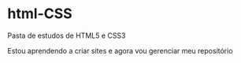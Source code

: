# html-CSS
Pasta de estudos de HTML5 e CSS3

Estou aprendendo a criar sites e agora vou gerenciar meu repositório
